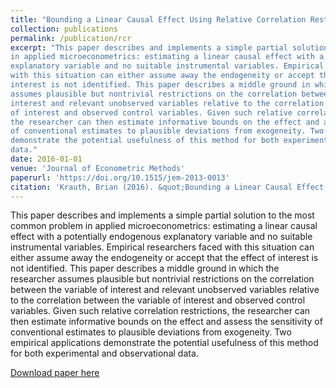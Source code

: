 ```yaml
---
title: "Bounding a Linear Causal Effect Using Relative Correlation Restrictions"
collection: publications
permalink: /publication/rcr
excerpt: "This paper describes and implements a simple partial solution to the most common problem
in applied microeconometrics: estimating a linear causal effect with a potentially endogenous
explanatory variable and no suitable instrumental variables. Empirical researchers faced
with this situation can either assume away the endogeneity or accept that the effect of
interest is not identified. This paper describes a middle ground in which the researcher
assumes plausible but nontrivial restrictions on the correlation between the variable of
interest and relevant unobserved variables relative to the correlation between the variable
of interest and observed control variables. Given such relative correlation restrictions,
the researcher can then estimate informative bounds on the effect and assess the sensitivity
of conventional estimates to plausible deviations from exogeneity. Two empirical applications
demonstrate the potential usefulness of this method for both experimental and observational
data."
date: 2016-01-01
venue: 'Journal of Econometric Methods'
paperurl: 'https://doi.org/10.1515/jem-2013-0013'
citation: 'Krauth, Brian (2016). &quot;Bounding a Linear Causal Effect Using Relative Correlation Restrictions.&quot; <i>Journal of Econometric Methods</i>. 5(1).'
---
```

This paper describes and implements a simple partial solution to the most common problem
in applied microeconometrics: estimating a linear causal effect with a potentially endogenous
explanatory variable and no suitable instrumental variables. Empirical researchers faced
with this situation can either assume away the endogeneity or accept that the effect of
interest is not identified. This paper describes a middle ground in which the researcher
assumes plausible but nontrivial restrictions on the correlation between the variable of
interest and relevant unobserved variables relative to the correlation between the variable
of interest and observed control variables. Given such relative correlation restrictions,
the researcher can then estimate informative bounds on the effect and assess the sensitivity
of conventional estimates to plausible deviations from exogeneity. Two empirical applications
demonstrate the potential usefulness of this method for both experimental and observational
data.

[Download paper here](http://academicpages.github.io/files/paper1.pdf)
